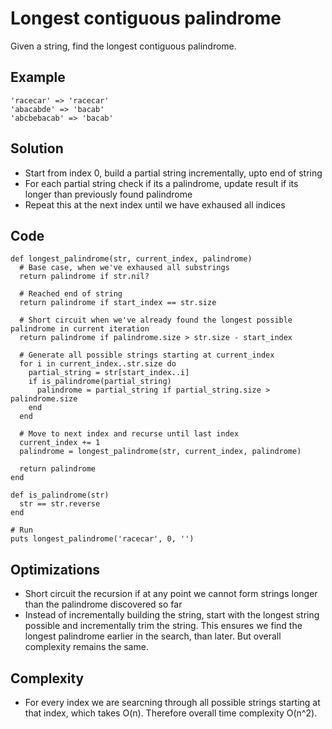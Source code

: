 # Longest contiguous palindrome
Given a string, find the longest contiguous palindrome.

## Example
```
'racecar' => 'racecar'
'abacabde' => 'bacab'
'abcbebacab' => 'bacab'
```

## Solution
- Start from index 0, build a partial string incrementally, upto end of string
- For each partial string check if its a palindrome, update result if its longer than previously
  found palindrome
- Repeat this at the next index until we have exhaused all indices

## Code
```
def longest_palindrome(str, current_index, palindrome)
  # Base case, when we've exhaused all substrings
  return palindrome if str.nil?

  # Reached end of string
  return palindrome if start_index == str.size

  # Short circuit when we've already found the longest possible palindrome in current iteration
  return palindrome if palindrome.size > str.size - start_index 
    
  # Generate all possible strings starting at current_index
  for i in current_index..str.size do
    partial_string = str[start_index..i]
    if is_palindrome(partial_string)
      palindrome = partial_string if partial_string.size > palindrome.size        
    end
  end

  # Move to next index and recurse until last index
  current_index += 1
  palindrome = longest_palindrome(str, current_index, palindrome)

  return palindrome
end

def is_palindrome(str)
  str == str.reverse
end

# Run 
puts longest_palindrome('racecar', 0, '')
```

## Optimizations
- Short circuit the recursion if at any point we cannot form strings longer than the palindrome discovered so far
- Instead of incrementally building the string, start with the longest string possible and incrementally trim the string. This ensures we find the longest palindrome earlier in the search, than later. But overall complexity remains the same.

## Complexity
- For every index we are searcning through all possible strings starting at that index, which takes O(n). Therefore overall time complexity O(n^2).

